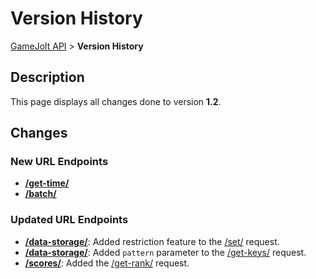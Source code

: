 # Version History

[GameJolt API](index.md) > __Version History__

## Description

This page displays all changes done to version __1.2__.

## Changes

### New URL Endpoints

- [__/get-time/__](get-time/index.md)
- [__/batch/__](batch/batch.md)

### Updated URL Endpoints

- [__/data-storage/__](data-storage/index.md): Added restriction feature to the [/set/](data-storage/set.md) request.
- [__/data-storage/__](data-storage/index.md): Added `pattern` parameter to the [/get-keys/](data-storage/get-keys.md) request.
- [__/scores/__](scores/index.md): Added the [/get-rank/](scores/get-rank.md) request.